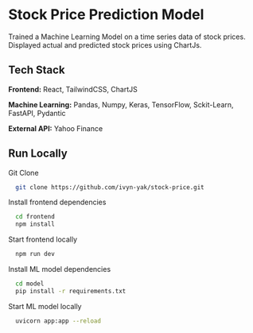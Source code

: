 
# Stock Price Prediction Model 
Trained a Machine Learning Model on a time series data of stock prices. Displayed actual and predicted stock prices using ChartJs. 


## Tech Stack

**Frontend:** React, TailwindCSS, ChartJS

**Machine Learning:** Pandas, Numpy, Keras, TensorFlow, Sckit-Learn, FastAPI, Pydantic

**External API:** Yahoo Finance


## Run Locally

Git Clone

```bash
  git clone https://github.com/ivyn-yak/stock-price.git
```
    
Install frontend dependencies

```bash
  cd frontend
  npm install
```

Start frontend locally

```bash
  npm run dev
```

Install ML model dependencies

```bash
  cd model
  pip install -r requirements.txt
```
Start ML model locally

```bash
  uvicorn app:app --reload
```


